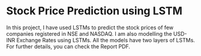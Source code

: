 # Stock Price Prediction using LSTM

In this project, I have used LSTMs to predict the stock prices of few companies registered in NSE and NASDAQ. I am also modelling the USD-INR Exchange Rates using LSTMs. All the models have two layers of LSTMs. For further details, you can check the Report PDF.
